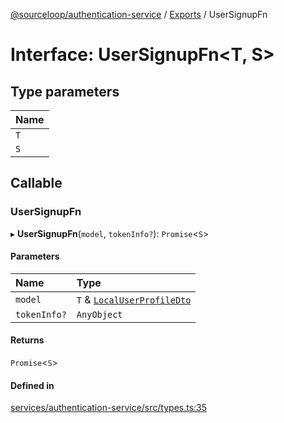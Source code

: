 [@sourceloop/authentication-service](../README.md) / [Exports](../modules.md) / UserSignupFn

# Interface: UserSignupFn<T, S\>

## Type parameters

| Name |
| :------ |
| `T` |
| `S` |

## Callable

### UserSignupFn

▸ **UserSignupFn**(`model`, `tokenInfo?`): `Promise`<`S`\>

#### Parameters

| Name | Type |
| :------ | :------ |
| `model` | `T` & [`LocalUserProfileDto`](../classes/LocalUserProfileDto.md) |
| `tokenInfo?` | `AnyObject` |

#### Returns

`Promise`<`S`\>

#### Defined in

[services/authentication-service/src/types.ts:35](https://github.com/sourcefuse/loopback4-microservice-catalog/blob/6c16af104/services/authentication-service/src/types.ts#L35)
